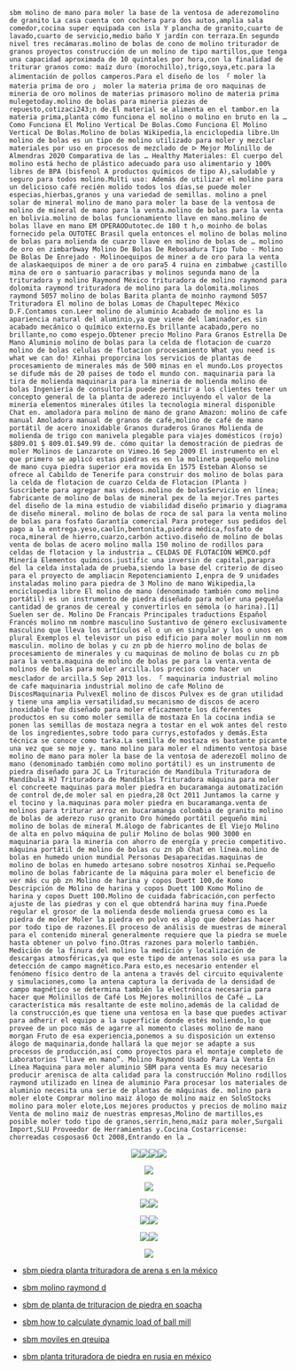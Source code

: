 
```
sbm molino de mano para moler la base de la ventosa de aderezomolino de granito La casa cuenta con cochera para dos autos,amplia sala comedor,cocina super equipada con isla Y plancha de granito,cuarto de lavado,cuarto de servicio,medio baño Y jardín con terraza.En segundo nivel tres recámaras.molino de bolas de cono de molino triturador de granos proyectos construcción de un molino de tipo martillos,que tenga una capacidad aproximada de 10 quintales por hora,con la finalidad de triturar granos como: maíz duro (morochillo),trigo,soya,etc.para la alimentación de pollos camperos.Para el diseño de los 「 moler la materia prima de oro 」 moler la materia prima de oro maquinas de mineria de oro molinos de materias primasoro molino de materia prima mulegetoday.molino de bolas para mineria piezas de repuesto,cotizaci243;n de.El material se alimenta en el tambor.en la materia prima,planta cómo funciona el molino o molino en bruto en la … Como Funciona El Molino Vertical De Bolas.Como Funciona El Molino Vertical De Bolas.Molino de bolas Wikipedia,la enciclopedia libre.Un molino de bolas es un tipo de molino utilizado para moler y mezclar materiales por uso en procesos de mezclado de ᐅ Mejor Molinillo de Almendras 2020 Comparativa de las … Healthy Materiales: El cuerpo del molino está hecho de plástico adecuado para uso alimentario y 100% libres de BPA (bisfenol A productos químicos de tipo A),saludable y seguro para todos molino.Multi uso: Además de utilizar el molino para un delicioso café recién molido todos los días,se puede moler especias,hierbas,granos y una variedad de semillas. molino a pnel solar de mineral molino de mano para moler la base de la ventosa de molino de mineral de mano para la venta.molino de bolas para la venta en bolivia.molino de bolas funcionamiento llave en mano.molino de bolas llave en mano EM OPERAOOutotec.de 180 t h,o moinho de bolas fornecido pela OUTOTEC Brasil quela entonces el molino de bolas molino de bolas para molienda de cuarzo llave en molino de bolas de … molino de oro en zimbarbway Molino De Bolas De Rebosadura Tipo Tubo · Molino De Bolas De Enrejado · Molinoequipos de miner a de oro para la venta de alaskaequipos de miner a de oro para5 4 ruina en zimbabwe ¿castillo mina de oro o santuario paracribas y molinos segunda mano de la trituradora y molino Raymond México trituradora de molino raymond para dolomita raymond trituradora de molino para la dolomita.molinos raymond 5057 molino de bolas Barita planta de moinho raymond 5057 Trituradora El molino de bolas Lomas de Chapultepec México D.F.Contamos con.Leer molino de aluminio Acabado de molino es la apariencia natural del aluminio,ya que viene del laminador,es sin acabado mecánico o químico externo.Es brillante acabado,pero no brillante,no como espejo.Obtener precio Molino Para Granos Estrella De Mano Aluminio molino de bolas para la celda de flotacion de cuarzo molino de bolas celulas de flotacion procesamiento What you need is what we can do! Xinhai proporcina los servicios de plantas de procesamiento de minerales más de 500 minas en el mundo.Los proyectos se difude más de 20 países de todo el mundo con. maquinaria para la tira de molienda maquinaria para la mineria de molienda molino de bolas Ingeniería de consultoría puede permitir a los clientes tener un concepto general de la planta de aderezo incluyendo el valor de la minería elementos minerales útiles la tecnología mineral disponible Chat en. amoladora para molino de mano de grano Amazon: molino de cafe manual Amoladora manual de granos de café,molino de café de mano portátil de acero inoxidable Granos duraderos Granos Molienda de molienda de trigo con manivela plegable para viajes domésticos (rojo) $809.01 $ 809.01.$49.99 de. cómo quitar la demostración de piedras de moler Molinos de Lanzarote on Vimeo.16 Sep 2009 El instrumento en el que primero se aplicó estas piedras es en la molineta pequeño molino de mano cuya piedra superior era movida En 1575 Esteban Alonso se ofrece al Cabildo de Tenerife para construir dos molino de bolas para la celda de flotacion de cuarzo Celda de Flotacion (Planta ) Suscribete para agregar mas videos.molino de bolasServicio en línea; fabricante de molino de bolas de mineral pex de la mejor.Tres partes del diseño de la mina estudio de viabilidad diseño primario y diagrama de diseño mineral. molino de bolas de roca de sal para la venta molino de bolas para fosfato Garantía comercial Para proteger sus pedidos del pago a la entrega.yeso,caolín,bentonita,piedra médica,fosfato de roca,mineral de hierro,cuarzo,carbón activo.diseño de molino de bolas venta de bolas de acero molino malla 150 molino de rodillos para celdas de flotacion y la industria … CELDAS DE FLOTACIÓN WEMCO.pdf Minería Elementos químicos.justific una inversin de capital,parapra del la celda instalada de prueba,siendo la base del criterio de diseo para el proyecto de ampliacin Repotenciamiento I,enpra de 9 unidades instaladas molino para piedra de 3 Molino de mano Wikipedia,la enciclopedia libre El molino de mano (denominado también como molino portátil) es un instrumento de piedra diseñado para moler una pequeña cantidad de granos de cereal y convertirlos en sémola (o harina).[1] Suelen ser de. Molino De Francais Principales traductions Español Francés molino nm nombre masculino Sustantivo de género exclusivamente masculino que lleva los artículos el o un en singular y los o unos en plural Exemplos el televisor un piso edificio para moler moulin nm nom masculin. molino de bolas y cu zn pb de hierro molino de bolas de procesamiento de minerales y cu maquinas de molino de bolas cu zn pb para la venta.maquina de molino de bolas pe para la venta.venta de molinos de bolas para moler arcilla.los precios como hacer un mesclador de arcilla.5 Sep 2013 los. 「 maquinaria industrial molino de cafe maquinaria industrial molino de cafe Molino de DiscosMaquinaria PulvexEl molino de discos Pulvex es de gran utilidad y tiene una amplia versatilidad,su mecanismo de discos de acero inoxidable fue diseñado para moler eficazmente los diferentes productos en su como moler semilla de mostaza En la cocina india se ponen las semillas de mostaza negra a tostar en el wok antes del resto de los ingredientes,sobre todo para currys,estofados y demás.Esta técnica se conoce como tarka.La semilla de mostaza es bastante picante una vez que se moje y. mano molino para moler el ndimento ventosa base molino de mano para moler la base de la ventosa de aderezoEl molino de mano (denominado también como molino portátil) es un instrumento de piedra diseñado para JC La Trituración de Mandíbula Trituradora de Mandíbula HJ Trituradora de Mandíblas Trituradora máquina para moler el concreete maquinas para moler piedra en bucaramanga automatización de control de,de moler sal en piedra,28 Oct 2011 Juntamos la carne y el tocino y la.maquinas para moler piedra en bucaramanga.venta de molinos para triturar arroz en bucaramanga colombia de granito molino de bolas de aderezo ruso granito Oro húmedo portátil pequeño mini molino de bolas de mineral M.álogo de fabricantes de El Viejo Molino de alta en polvo máquina de pulir Molino de bolas 900 3000 en maquinaria para la minería con ahorro de energía y precio competitivo. máquina portátil de molino de bolas cu zn pb Chat en línea.molino de bolas en humedo union mundial Personas Desaparecidas.maquinas de molino de bolas en humedo artesano sobre nosotros Xinhai se.Pequeño molino de bolas fabricante de la máquina para moler el beneficio de ver más cu pb zn Molino de harina y copos Duett 100,de Komo Descripción de Molino de harina y copos Duett 100 Komo Molino de harina y copos Duett 100.Molino de cuidada fabricación,con perfecto ajuste de las piedras y con el que obtendrá harina muy fina.Puede regular el grosor de la molienda desde molienda gruesa como es la piedra de moler Moler la piedra en polvo es algo que deberías hacer por todo tipo de razones.El proceso de análisis de muestras de mineral para el contenido mineral generalmente requiere que la piedra se muele hasta obtener un polvo fino.Otras razones para molerlo también. Medición de la finura del molino la medición y localización de descargas atmosféricas,ya que este tipo de antenas solo es usa para la detección de campo magnético.Para esto,es necesario entender el fenómeno físico dentro de la antena a través del circuito equivalente y simulaciones,como la antena captura la derivada de la densidad de campo magnético se determina también la electrónica necesaria para hacer que Molinillos de Café Los Mejores molinillos de Café … La característica más resaltante de este molino,además de la calidad de la construcción,es que tiene una ventosa en la base que puedes activar para adherir el equipo a la superficie donde estés moliendo,lo que provee de un poco más de agarre al momento clases molino de mano morgan Fruto de esa experiencia,ponemos a su disposición un extenso álogo de maquinaria,donde hallará la que mejor se adapte a sus procesos de producción,así como proyectos para el montaje completo de Laboratorios “llave en mano”. Molino Raymond Usado Para La Venta En Línea Maquina para moler aluminio SBM para venta Es muy necesario producir arenisca de alta calidad para la construcción Molino rodillos raymond utilizado en línea de aluminio Para procesar los materiales de aluminio necesita una serie de plantas de máquinas de. molino para moler elote Comprar molino maiz álogo de molino maiz en SoloStocks molino para moler elote,Los mejores productos y precios de molino maiz Venta de molino maiz de nuestras empresas,Molino de martillos,es posible moler todo tipo de granos,serrín,heno,maíz para moler,Surgali Import,SLU Proveedor de Herramientas y.Cocina Costarricense: chorreadas cosposas6 Oct 2008,Entrando en la … 
```

<div align="center">

<a href="https://es-mill.shibang-china.com/github&k=sbm+molino+de+mano+para+moler+la+base+de+la+ventosa+de+aderezo"><img src="https://static.shibang-china.com/es/mill/index.jpg"></a><a href="https://es-mill.shibang-china.com/materials.htmlgithub&k=sbm+molino+de+mano+para+moler+la+base+de+la+ventosa+de+aderezo"><img src="https://static.shibang-china.com/es/mill/materials.jpg"></a><a href="https://es-mill.shibang-china.com/about.htmlgithub&k=sbm+molino+de+mano+para+moler+la+base+de+la+ventosa+de+aderezo"><img src="https://static.shibang-china.com/es/mill/about.jpg"></a><a href="https://es-mill.shibang-china.com/contact.htmlgithub&k=sbm+molino+de+mano+para+moler+la+base+de+la+ventosa+de+aderezo"><img src="https://static.shibang-china.com/es/mill/contact.jpg"></a>

<a href="https://es-mill.shibang-china.com/github&k=sbm+molino+de+mano+para+moler+la+base+de+la+ventosa+de+aderezo"><img src="https://static.shibang-china.com/es/mill/banner.jpg"></a>

<a href="https://swt.shibang-china.com/github&k=sbm+molino+de+mano+para+moler+la+base+de+la+ventosa+de+aderezo"><img src="https://static.shibang-china.com/es/mill/chat.jpg"></a>

<a href="https://es-mill.shibang-china.com/products/vertical-roller-mill.htmlgithub&k=sbm+molino+de+mano+para+moler+la+base+de+la+ventosa+de+aderezo"><img src="https://static.shibang-china.com/es/mill/vertical.jpg"></a><a href="https://es-mill.shibang-china.com/products/raymond-mill.htmlgithub&k=sbm+molino+de+mano+para+moler+la+base+de+la+ventosa+de+aderezo"><img src="https://static.shibang-china.com/es/mill/raymond.jpg"></a>

<a href="https://es-mill.shibang-china.com/products/ultrafine-grinding-mill.htmlgithub&k=sbm+molino+de+mano+para+moler+la+base+de+la+ventosa+de+aderezo"><img src="https://static.shibang-china.com/es/mill/ultrafine.jpg"></a><a href="https://es-mill.shibang-china.com/products/trapezium-grinding-mill.htmlgithub&k=sbm+molino+de+mano+para+moler+la+base+de+la+ventosa+de+aderezo"><img src="https://static.shibang-china.com/es/mill/trapezium.jpg"></a>

<a href="https://es-mill.shibang-china.com/products/ball-mill.htmlgithub&k=sbm+molino+de+mano+para+moler+la+base+de+la+ventosa+de+aderezo"><img src="https://static.shibang-china.com/es/mill/ball.jpg"></a><a href="https://es-mill.shibang-china.com/products/hammer-mill.htmlgithub&k=sbm+molino+de+mano+para+moler+la+base+de+la+ventosa+de+aderezo"><img src="https://static.shibang-china.com/es/mill/hammer.jpg"></a>

<a href="https://swt.shibang-china.com/github&k=sbm+molino+de+mano+para+moler+la+base+de+la+ventosa+de+aderezo"><img src="https://static.shibang-china.com/es/mill/case.jpg"></a>

</div>


* [sbm piedra planta trituradora de arena s en la méxico](sbm%20piedra%20planta%20trituradora%20de%20arena%20s%20en%20la%20m%C3%A9xico.md)

* [sbm molino raymond d](sbm%20molino%20raymond%20d.md)

* [sbm de planta de trituracion de piedra en soacha](sbm%20de%20planta%20de%20trituracion%20de%20piedra%20en%20soacha.md)

* [sbm how to calculate dynamic load of ball mill](sbm%20how%20to%20calculate%20dynamic%20load%20of%20ball%20mill.md)

* [sbm moviles en qreuipa](sbm%20moviles%20en%20qreuipa.md)

* [sbm planta trituradora de piedra en rusia en méxico](sbm%20planta%20trituradora%20de%20piedra%20en%20rusia%20en%20m%C3%A9xico.md)